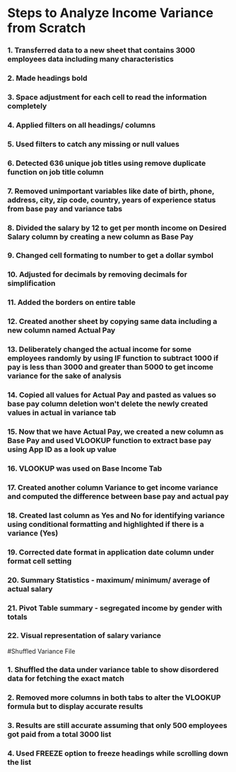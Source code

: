 # Steps to Analyze Income Variance from Scratch
### 1. Transferred data to a new sheet that contains 3000 employees data including many characteristics
### 2. Made headings bold
### 3. Space adjustment for each cell to read the information completely
### 4. Applied filters on all headings/ columns
### 5. Used filters to catch any missing or null values
### 6. Detected 636 unique job titles using remove duplicate function on job title column
### 7. Removed unimportant variables like date of birth, phone, address, city, zip code, country, years of experience status from base pay and variance tabs
### 8. Divided the salary by 12 to get per month income on Desired Salary  column by creating a new column as Base Pay
### 9. Changed cell formating to number to get a dollar symbol
### 10. Adjusted for decimals by removing decimals for simplification
### 11. Added the borders on entire table
### 12. Created another sheet by copying same data including a new column named Actual Pay
### 13. Deliberately changed the actual income for some employees randomly by using IF function to subtract 1000 if pay is less than 3000 and greater than 5000 to get income variance for the sake of analysis
### 14. Copied all values for Actual Pay and pasted as values so base pay column deletion won't delete the newly created values in actual in variance tab
### 15. Now that we have Actual Pay, we created a new column as Base Pay and used VLOOKUP function to extract base pay using App ID as a look up value
### 16. VLOOKUP was used on Base Income Tab
### 17. Created another column Variance to get income variance and computed the difference between base pay and actual pay
### 18. Created last column as Yes and No for identifying variance using conditional formatting and highlighted if there is a variance (Yes)
### 19. Corrected date format in application date column under format cell setting
### 20. Summary Statistics - maximum/ minimum/ average of actual salary
### 21. Pivot Table summary - segregated income by gender with totals
### 22. Visual representation of salary variance

#Shuffled Variance File
### 1. Shuffled the data under variance table to show disordered data for fetching the exact match
### 2. Removed more columns in both tabs to alter the VLOOKUP formula but to display accurate results
### 3. Results are still accurate assuming that only 500 employees got paid from a total 3000 list
### 4. Used FREEZE option to freeze headings while scrolling down the list

